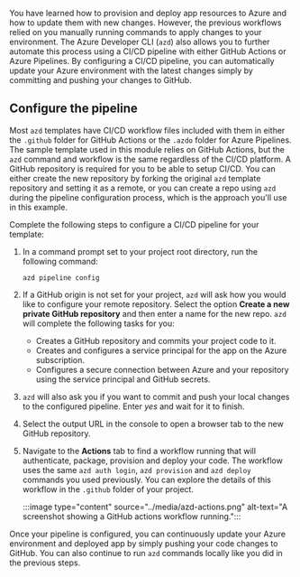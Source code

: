 You have learned how to provision and deploy app resources to Azure and how to update them with new changes. However, the previous workflows relied on you manually running commands to apply changes to your environment. The Azure Developer CLI (`azd`) also allows you to further automate this process using a CI/CD pipeline with either GitHub Actions or Azure Pipelines. By configuring a CI/CD pipeline, you can automatically update your Azure environment with the latest changes simply by committing and pushing your changes to GitHub.

## Configure the pipeline

Most `azd` templates have CI/CD workflow files included with them in either the `.github` folder for GitHub Actions or the `.azdo` folder for Azure Pipelines. The sample template used in this module relies on GitHub Actions, but the `azd` command and workflow is the same regardless of the CI/CD platform. A GitHub repository is required for you to be able to setup CI/CD. You can either create the new repository by forking the original `azd` template repository and setting it as a remote, or you can create a repo using `azd` during the pipeline configuration process, which is the approach you'll use in this example.

Complete the following steps to configure a CI/CD pipeline for your template:

1. In a command prompt set to your project root directory, run the following command:

    ```azdeveloper
    azd pipeline config
    ```

1. If a GitHub origin is not set for your project, `azd` will ask how you would like to configure your remote repository. Select the option **Create a new private GitHub repository** and then enter a name for the new repo. `azd` will complete the following tasks for you:

    * Creates a GitHub repository and commits your project code to it.
    * Creates and configures a service principal for the app on the Azure subscription.
    * Configures a secure connection between Azure and your repository using the service principal and GitHub secrets.

1. `azd` will also ask you if you want to commit and push your local changes to the configured pipeline. Enter *yes* and wait for it to finish.

1. Select the output URL in the console to open a browser tab to the new GitHub repository.

1. Navigate to the **Actions** tab to find a workflow running that will authenticate, package, provision and deploy your code. The workflow uses the same `azd auth login`, `azd provision` and `azd deploy` commands you used previously. You can explore the details of this workflow in the `.github` folder of your project.

    :::image type="content" source="../media/azd-actions.png" alt-text="A screenshot showing a GitHub actions workflow running.":::

Once your pipeline is configured, you can continuously update your Azure environment and deployed app by simply pushing your code changes to GitHub. You can also continue to run `azd` commands locally like you did in the previous steps.
